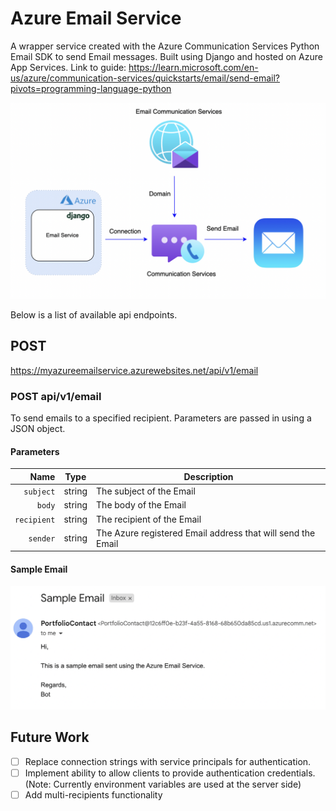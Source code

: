 # Azure Email Service
A wrapper service created with the Azure Communication Services Python Email SDK to send Email messages. Built using Django and hosted on Azure App Services. Link to guide: https://learn.microsoft.com/en-us/azure/communication-services/quickstarts/email/send-email?pivots=programming-language-python

![System Architecture](EmailServiceArchitecture.png)

Below is a list of available api endpoints.

## POST
https://myazureemailservice.azurewebsites.net/api/v1/email

### POST api/v1/email
To send emails to a specified recipient. Parameters are passed in using a JSON object.

#### Parameters

|          Name | Type   | Description                                                                                                                                                           |
| -------------:|:-------:| --------------------------------------------------------------------------------------------------------------------------------------------------------------------- |
|     `subject` | string  | The subject of the Email                                                       |
|     `body` | string  | The body of the Email
|     `recipient` | string  | The recipient of the Email
|     `sender` | string  | The Azure registered Email address that will send the Email

#### Sample Email
![Sample Email](SampleEmail.png)

## Future Work
- [ ] Replace connection strings with service principals for authentication.
- [ ] Implement ability to allow clients to provide authentication credentials. (Note: Currently environment variables are used at the server side)
- [ ] Add multi-recipients functionality

